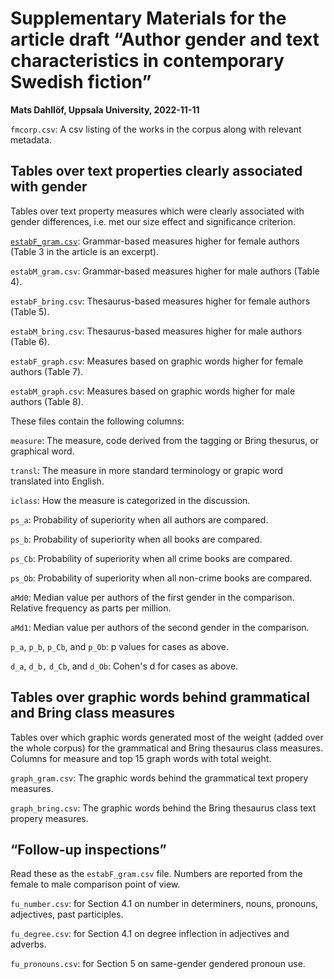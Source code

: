 # Supplementary Materials for the article draft “Author gender and text characteristics in contemporary Swedish fiction”

**Mats Dahllöf, Uppsala University, 2022-11-11**

`fmcorp.csv`: A csv listing of the works in the corpus along with relevant metadata.

## Tables over text properties clearly associated with gender

Tables over text property measures which were clearly associated with gender differences, i.e. met our size effect and significance criterion.

[`estabF_gram.csv`](estabF_gram.csv): Grammar-based measures higher for female authors (Table 3 in the article is an excerpt).

`estabM_gram.csv`: Grammar-based measures higher for male authors (Table 4).

`estabF_bring.csv`: Thesaurus-based measures higher for female authors  (Table 5).

`estabM_bring.csv`: Thesaurus-based measures higher for male authors  (Table 6).

`estabF_graph.csv`: Measures based on graphic words higher for female authors (Table 7).

`estabM_graph.csv`: Measures based on graphic words higher for male authors (Table 8). 

These files contain the following columns:

`measure`: The measure, code derived from the tagging or Bring thesurus, or graphical word.

`transl`: The measure in more standard terminology or grapic word translated into English. 

`iclass`: How the measure is categorized in the discussion. 	

`ps_a`: Probability of superiority when all authors are compared. 	

`ps_b`: Probability of superiority when all books are compared. 	 	

`ps_Cb`: Probability of superiority when all crime books are compared. 	

`ps_Ob`: Probability of superiority when all non-crime books are compared. 

`aMd0`: Median value per authors of the first gender in the comparison.	Relative frequency as parts per million.

`aMd1`: Median value per authors of the second gender in the comparison.	

`p_a`, `p_b`, `p_Cb`, and `p_Ob`: p values for cases as above. 

`d_a`, `d_b,` `d_Cb`, and `d_Ob`: Cohen's d for cases as above. 

## Tables over graphic words behind grammatical and Bring class measures

Tables over which graphic words generated most of the weight (added over the whole corpus) for the grammatical and Bring thesaurus class measures.
Columns for measure and top 15 graph words with total weight.

`graph_gram.csv`: The graphic words behind the grammatical text propery measures.

`graph_bring.csv`: The graphic words behind the Bring thesaurus class text propery measures.

## “Follow-up inspections”

Read these as the `estabF_gram.csv` file. Numbers are reported from the female to male comparison point of view.

`fu_number.csv`: for Section 4.1 on number in determiners, nouns, pronouns, adjectives, past participles.

`fu_degree.csv`: for Section 4.1 on degree inflection in adjectives and adverbs.

`fu_pronouns.csv`: for Section 5 on same-gender gendered pronoun use.







